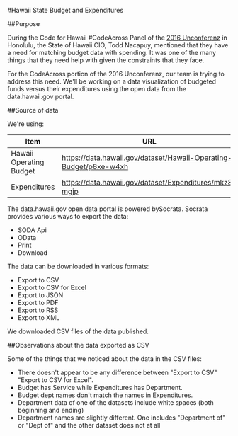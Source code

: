 #Hawaii State Budget and Expenditures

##Purpose

During the Code for Hawaii \#CodeAcross Panel of the [2016 Unconferenz](
http://unconferenz.com/2016-schedule/) in Honolulu, the State of Hawaii CIO,
Todd Nacapuy, mentioned that they have a need for matching budget data with
spending.  It was one of the many things that they need help with given the
constraints that they face.

For the CodeAcross portion of the 2016 Unconferenz, our team is trying to
address this need. We'll be working on a data visualization of budgeted funds
versus their expenditures using the open data from the data.hawaii.gov portal.

##Source of data

We're using:

Item | URL
-----|-----
Hawaii Operating Budget | https://data.hawaii.gov/dataset/Hawaii-Operating-Budget/p8xe-w4xh |
Expenditures | https://data.hawaii.gov/dataset/Expenditures/mkz8-mgjp |


The data.hawaii.gov open data portal is powered bySocrata. Socrata provides
various ways to export the data:

* SODA Api
* OData
* Print
* Download

The data can be downloaded in various formats:

* Export to CSV
* Export to CSV for Excel
* Export to JSON
* Export to PDF
* Export to RSS
* Export to XML

We downloaded CSV files of the data published.


##Observations about the data exported as CSV

Some of the things that we noticed about the data in the CSV files:

* There doesn't appear to be any difference between "Export to CSV" "Export to
  CSV for Excel".
* Budget has Service while Expenditures has Department.
* Budget dept names don't match the names in Expenditures.
* Department data of one of the datasets include white spaces (both beginning and ending)
* Department names are slightly different.  One includes "Department of" or "Dept of" and the other dataset does not at all
